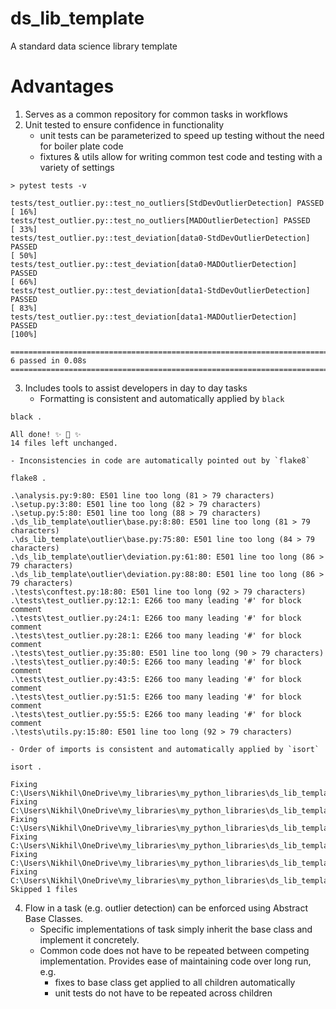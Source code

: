 # ds_lib_template
A standard data science library template


# Advantages

1. Serves as a common repository for common tasks in workflows
2. Unit tested to ensure confidence in functionality
    - unit tests can be parameterized to speed up testing without the need for boiler plate code
    - fixtures & utils allow for writing common test code and testing with a variety of settings

```
> pytest tests -v
```

```
tests/test_outlier.py::test_no_outliers[StdDevOutlierDetection] PASSED                                                                                                               [ 16%]
tests/test_outlier.py::test_no_outliers[MADOutlierDetection] PASSED                                                                                                                  [ 33%]
tests/test_outlier.py::test_deviation[data0-StdDevOutlierDetection] PASSED                                                                                                           [ 50%]
tests/test_outlier.py::test_deviation[data0-MADOutlierDetection] PASSED                                                                                                              [ 66%]
tests/test_outlier.py::test_deviation[data1-StdDevOutlierDetection] PASSED                                                                                                           [ 83%]
tests/test_outlier.py::test_deviation[data1-MADOutlierDetection] PASSED                                                                                                              [100%]

==================================================================================== 6 passed in 0.08s ====================================================================================
```

3. Includes tools to assist developers in day to day tasks
    - Formatting is consistent and automatically applied by `black`

```
black .
```

```
All done! ✨ 🍰 ✨
14 files left unchanged.
```

    - Inconsistencies in code are automatically pointed out by `flake8`

```
flake8 .
```

```
.\analysis.py:9:80: E501 line too long (81 > 79 characters)
.\setup.py:3:80: E501 line too long (82 > 79 characters)
.\setup.py:5:80: E501 line too long (88 > 79 characters)
.\ds_lib_template\outlier\base.py:8:80: E501 line too long (81 > 79 characters)
.\ds_lib_template\outlier\base.py:75:80: E501 line too long (84 > 79 characters)
.\ds_lib_template\outlier\deviation.py:61:80: E501 line too long (86 > 79 characters)
.\ds_lib_template\outlier\deviation.py:88:80: E501 line too long (86 > 79 characters)
.\tests\conftest.py:18:80: E501 line too long (92 > 79 characters)
.\tests\test_outlier.py:12:1: E266 too many leading '#' for block comment
.\tests\test_outlier.py:24:1: E266 too many leading '#' for block comment
.\tests\test_outlier.py:28:1: E266 too many leading '#' for block comment
.\tests\test_outlier.py:35:80: E501 line too long (90 > 79 characters)
.\tests\test_outlier.py:40:5: E266 too many leading '#' for block comment
.\tests\test_outlier.py:43:5: E266 too many leading '#' for block comment
.\tests\test_outlier.py:51:5: E266 too many leading '#' for block comment
.\tests\test_outlier.py:55:5: E266 too many leading '#' for block comment
.\tests\utils.py:15:80: E501 line too long (92 > 79 characters)
```

    - Order of imports is consistent and automatically applied by `isort`

```
isort .
```

```
Fixing C:\Users\Nikhil\OneDrive\my_libraries\my_python_libraries\ds_lib_template\analysis.py
Fixing C:\Users\Nikhil\OneDrive\my_libraries\my_python_libraries\ds_lib_template\ds_lib_template\outlier\base.py
Fixing C:\Users\Nikhil\OneDrive\my_libraries\my_python_libraries\ds_lib_template\ds_lib_template\outlier\deviation.py
Fixing C:\Users\Nikhil\OneDrive\my_libraries\my_python_libraries\ds_lib_template\tests\conftest.py
Fixing C:\Users\Nikhil\OneDrive\my_libraries\my_python_libraries\ds_lib_template\tests\test_outlier.py
Fixing C:\Users\Nikhil\OneDrive\my_libraries\my_python_libraries\ds_lib_template\tests\utils.py
Skipped 1 files
```

4. Flow in a task (e.g. outlier detection) can be enforced using Abstract Base Classes.
    - Specific implementations of task simply inherit the base class and implement it concretely.
    - Common code does not have to be repeated between competing implementation. Provides ease of maintaining code over long run, e.g.
        - fixes to base class get applied to all children automatically
        - unit tests do not have to be repeated across children
